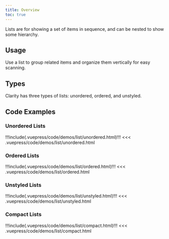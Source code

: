 ```yaml
---
title: Overview
toc: true
---
```


Lists are for showing a set of items in sequence, and can be nested to show some hierarchy.

## Usage

Use a list to group related items and organize them vertically for easy scanning.

## Types

Clarity has three types of lists: unordered, ordered, and unstyled.

<!-- [//]: # Anatomy -->

<!-- [//]: # Behavior -->

<!-- [//]: # Placement -->

<!-- [//]: # Content -->

## Code Examples

### Unordered Lists

<doc-demo>
!!!include(.vuepress/code/demos/list/unordered.html)!!!
</doc-demo>

<doc-code>
<<< .vuepress/code/demos/list/unordered.html
</doc-code>

### Ordered Lists

<doc-demo>
!!!include(.vuepress/code/demos/list/ordered.html)!!!
</doc-demo>

<doc-code>
<<< .vuepress/code/demos/list/ordered.html
</doc-code>

### Unstyled Lists

<doc-demo>
!!!include(.vuepress/code/demos/list/unstyled.html)!!!
</doc-demo>

<doc-code>
<<< .vuepress/code/demos/list/unstyled.html
</doc-code>

### Compact Lists

<doc-demo>
!!!include(.vuepress/code/demos/list/compact.html)!!!
</doc-demo>

<doc-code>
<<< .vuepress/code/demos/list/compact.html
</doc-code>
